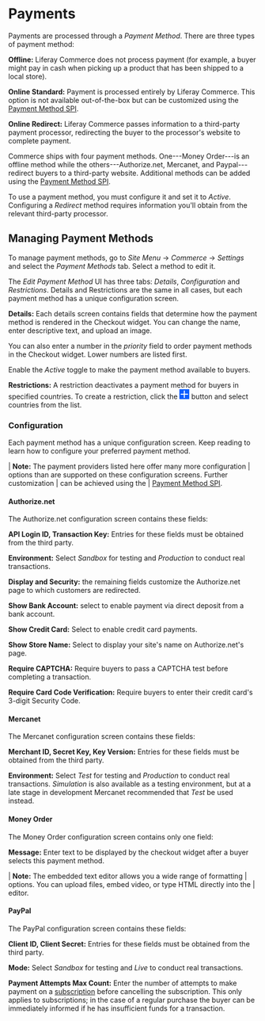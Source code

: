 # Payments

Payments are processed through a *Payment Method*. There are three types of
payment method:

**Offline:** Liferay Commerce does not process payment (for example, a buyer
might pay in cash when picking up a product that has been shipped to a local
store).

**Online Standard:** Payment is processed entirely by Liferay Commerce. This
option is not available out-of-the-box but can be customized using the 
[Payment Method SPI](/docs/7-2/frameworks/-/knowledge_base/f/creating-custom-payment-methods).

**Online Redirect:** Liferay Commerce passes information to a third-party
payment processor, redirecting the buyer to the processor's website to complete
payment.

Commerce ships with four payment methods. One---Money Order---is an offline
method while the others---Authorize.net, Mercanet, and Paypal---redirect buyers
to a third-party website. Additional methods can be added using the 
[Payment Method SPI](/docs/7-2/frameworks/-/knowledge_base/f/creating-custom-payment-methods).

To use a payment method, you must configure it and set it to *Active*.
Configuring a *Redirect* method requires information you'll obtain from the
relevant third-party processor.

## Managing Payment Methods

To manage payment methods, go to *Site Menu* &rarr; *Commerce* &rarr; *Settings*
and select the *Payment Methods* tab. Select a method to edit it.

The *Edit Payment Method* UI has three tabs: *Details*, *Configuration* and
*Restrictions*. Details and Restrictions are the same in all cases, but each
payment method has a unique configuration screen.

**Details:** Each details screen contains fields that determine how the payment
method is rendered in the Checkout widget. You can change the name, enter
descriptive text, and upload an image.

You can also enter a number in the *priority* field to order payment methods in
the Checkout widget. Lower numbers are listed first.

Enable the *Active* toggle to make the payment method available to buyers.

**Restrictions:** A restriction deactivates a payment method for buyers in
specified countries. To create a restriction, click the
![Add](../../images/icon-add.png) button and select countries from the list.

### Configuration

Each payment method has a unique configuration screen. Keep reading to learn how
to configure your preferred payment method.

| **Note:** The payment providers listed here offer many more configuration
| options than are supported on these configuration screens. Further customization
| can be achieved using the 
| [Payment Method SPI](/docs/7-2/frameworks/-/knowledge_base/f/creating-custom-payment-methods).

#### Authorize.net

The Authorize.net configuration screen contains these fields:

**API Login ID, Transaction Key:** Entries for these fields must be obtained
from the third party.

**Environment:** Select *Sandbox* for testing and *Production* to conduct real
transactions.

**Display and Security:** the remaining fields customize the Authorize.net page
to which customers are redirected.

**Show Bank Account:** select to enable payment via direct deposit from a bank
account.

**Show Credit Card:** Select to enable credit card payments.

**Show Store Name:** Select to display your site's name on Authorize.net's page.

**Require CAPTCHA:** Require buyers to pass a CAPTCHA test before completing
a transaction.

**Require Card Code Verification:** Require buyers to enter their credit card's
3-digit Security Code.

#### Mercanet

The Mercanet configuration screen contains these fields:

**Merchant ID, Secret Key, Key Version:** Entries for these fields must be
obtained from the third party.

**Environment:** Select *Test* for testing and *Production* to conduct real
transactions. *Simulation* is also available as a testing environment, but at a
late stage in development Mercanet recommended that *Test* be used instead.

#### Money Order

The Money Order configuration screen contains only one field:

**Message:** Enter text to be displayed by the checkout widget after a buyer
selects this payment method.

| **Note:** The embedded text editor allows you a wide range of formatting
| options. You can upload files, embed video, or type HTML directly into the
| editor.

#### PayPal

The PayPal configuration screen contains these fields:

**Client ID, Client Secret:** Entries for these fields must be obtained from the
third party.

**Mode:** Select *Sandbox* for testing and *Live* to conduct real transactions.

**Payment Attempts Max Count:** Enter the number of attempts to make payment on
a 
[subscription](docs/7-2/user/-/knowledge_base/u/subscriptions) 
before cancelling the subscription. This only applies to subscriptions; in the
case of a regular purchase the buyer can be immediately informed if he has
insufficient funds for a transaction.
